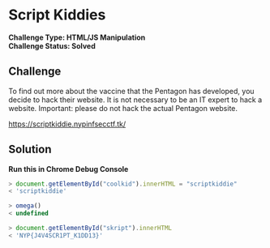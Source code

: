 # Script Kiddies

**Challenge Type: HTML/JS Manipulation**  
**Challenge Status: Solved**

## Challenge
To find out more about the vaccine that the Pentagon has developed, you decide to hack their website. It is not necessary to be an IT expert to hack a website. Important: please do not hack the actual Pentagon website.

https://scriptkiddie.nypinfsecctf.tk/

## Solution
**Run this in Chrome Debug Console**

```js
> document.getElementById("coolkid").innerHTML = "scriptkiddie"
< 'scriptkiddie'

> omega()
< undefined

> document.getElementById("skript").innerHTML
< 'NYP{J4V4SCR1PT_K1DD13}'
```
